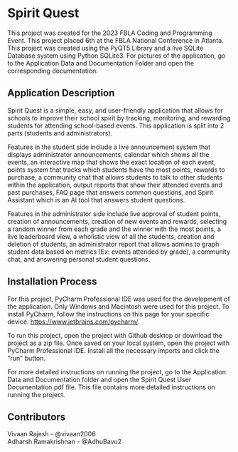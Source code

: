 # Spirit Quest
This project was created for the 2023 FBLA Coding and Programming Event.  This project placed 6th at the FBLA National Conference in Atlanta. This project was created using the PyQT5 Library and a live SQLite Database system using Python SQLite3.  For pictures of the application, go to the Application Data and Documentation Folder and open the corresponding documentation.  

## Application Description
Spirit Quest is a simple, easy, and user-friendly application that allows for schools to improve their school spirit by tracking, monitoring, and rewarding students for attending school-based events.  This application is split into 2 parts (students and administrators). 

Features in the student side include a live announcement system that displays administrator announcements, calendar which shows all the events, an interactive map that shows the exact location of each event, points system that tracks which students have the most points, rewards to purchase, a community chat that allows students to talk to other students within the application, output reports that show their attended events and past purchases, FAQ page that answers common questions, and Spirit Assistant which is an AI tool that answers student questions.  

Features in the administrator side include live approval of student points, creation of announcements, creation of new events and rewards, selecting a random winner from each grade and the winner with the most points, a live leaderboard view, a wholistic view of all the students, creation and deletion of students, an administrator report that allows admins to graph student data based on metrics (Ex: events attended by grade), a community chat, and answering personal student questions.  

## Installation Process
For this project, PyCharm Professional IDE was used for the development of the application. Only Windows and Macintosh were used for this project.  To install PyCharm, follow the instructions on this page for your specific device: https://www.jetbrains.com/pycharm/.  

To run this project, open the project with Github desktop or download the project as a zip file.  Once saved on your local system, open the project with PyCharm Professional IDE.  Install all the necessary imports and click the "run" button.  

For more detailed instructions on running the project, go to the Application Data and Documentation folder and open the Spirit Quest User Documentation.pdf file.  This file contains more detailed instructions on running the project.  

## Contributors
Vivaan Rajesh - @vivaan2006 <br />
Adharsh Ramakrishnan - @AdhuBavu2








